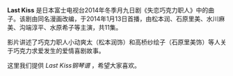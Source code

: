 

**Last Kiss**
是日本富士电视台2014年冬季月九日剧《失恋巧克力职人》中的曲子。该剧由同名漫画改编，于2014年1月13日首播，由松本润、石原里美、水川麻美、沟端淳平、水原希子等主演，共11集。

  
影片讲述了巧克力职人小动爽太（松本润饰）和高桥纱绘子（石原里美饰）等人关于巧克力求爱发生的爱情喜剧故事。

  
这里我们提供 _Last Kiss钢琴谱_ ，希望大家喜欢。


